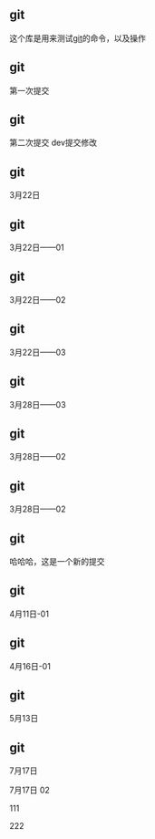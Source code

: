 ## git

这个库是用来测试[git](https://git-scm.com/book/zh/v2)的命令，以及操作

## git
第一次提交

## git
第二次提交
dev提交修改

## git
3月22日

## git
3月22日——01

## git
3月22日——02

## git
3月22日——03

## git
3月28日——03

## git
3月28日——02

## git
3月28日——02

## git
哈哈哈，这是一个新的提交


## git
4月11日-01

## git
4月16日-01

## git
5月13日

## git
7月17日

7月17日 02


111

222